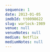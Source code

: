 ```yaml
---
sequence: 1
date: 2013-01-05
imdbId: tt0098622
slug: warlock-1989
venue: null
venueNotes: null
medium: Netflix
mediumNotes: null
---
```


